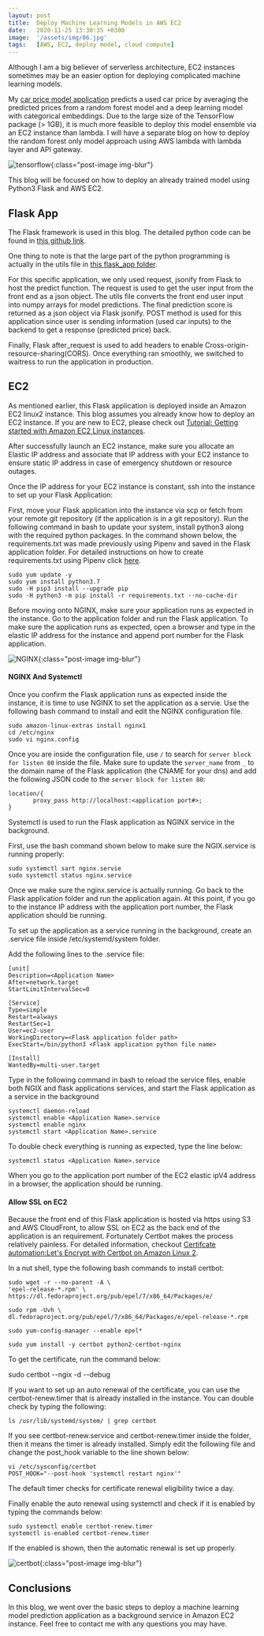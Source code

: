 ```yaml
---
layout: post
title:  Deploy Machine Learning Models in AWS EC2
date:   2020-11-25 13:30:35 +0300
image:  '/assets/img/06.jpg'
tags:   [AWS, EC2, deploy model, cloud compute]
---
```


Although I am a big believer of serverless architecture, EC2 instances sometimes may be an easier option for deploying complicated machine learning models. 

My [car price model application](https://mindy-dossett.com/2020/10/26/Car-Price-App/) predicts a used car price by averaging the predicted prices from a random forest model and a deep learning model with categorical embeddings. Due to the large size of the TensorFlow package (> 1GB), it is much more feasible to deploy this model ensemble via an EC2 instance than lambda. I will have a separate blog on how to deploy the random forest only model approach using AWS lambda with lambda layer and API gateway. 

![tensorflow](/assets/img/blog6_img1.png){:class="post-image img-blur"}

This blog will be focused on how to deploy an already trained model using Python3 Flask and AWS EC2. 

## Flask App  
The Flask framework is used in this blog. The detailed python code can be found in [this github link](https://github.com/mzhou356/Car-Price-Model-Application/blob/main/flask_app/app.py).


One thing to note is that the large part of the python programming is actually in the utils file in [this flask_app folder](
https://github.com/mzhou356/Car-Price-Model-Application/tree/main/flask_app).

For this specific application, we only used request, jsonify from Flask to host the predict function. The request is used to get the user input from the front end as a json object. The utils file converts the front end user input into numpy arrays for model predictions. The final prediction score is returned as a json object via Flask jsonify. POST method is used for this application since user is sending information (used car inputs) to the backend to get a response (predicted price) back. 

Finally, Flask after_request is used to add headers to enable Cross-origin-resource-sharing(CORS). Once everything ran smoothly, we switched to waitress to run the application in production.


## EC2 
As mentioned earlier, this Flask application is deployed inside an Amazon EC2 linux2 instance. This blog assumes you already know how to deploy an EC2 instance. If you are new to EC2, please check out [Tutorial: Getting started with Amazon EC2 Linux instances](https://docs.aws.amazon.com/AWSEC2/latest/UserGuide/EC2_GetStarted.html). 

After successfully launch an EC2 instance, make sure you allocate an Elastic IP address and associate that IP address with your EC2 instance to ensure static IP address in case of emergency shutdown or resource outages. 

Once the IP address for your EC2 instance is constant, ssh into the instance to set up your Flask Application:

First, move your Flask application into the instance via scp or fetch from your remote git repository (if the application is in a git repository). Run the following command in bash to update your system, install python3 along with the required python packages. In the command shown below, the requirements.txt was made previously using Pipenv and saved in the Flask application folder. For detailed instructions on how to create requirements.txt using Pipenv click [here](https://pipenv-fork.readthedocs.io/en/latest/basics.html).

    sudo yum update -y  
	sudo yum install python3.7
	sudo -H pip3 install --upgrade pip
	sudo -H python3 -m pip install -r requirements.txt --no-cache-dir
	
Before moving onto NGINX, make sure your application runs as expected in the instance. Go to the application folder and run the Flask application. To make sure the application runs as expected, open a browser and type in the elastic IP address for the instance and append port number for the Flask application. 


![NGINX](/assets/img/blog6_img2.jpg){:class="post-image img-blur"}

#### NGINX And Systemctl
Once you confirm the Flask application runs as expected inside the instance, it is time to use NGINX to set the application as a servie. Use the following bash command to install and edit the NGINX configuration file. 

    sudo amazon-linux-extras install nginx1 
	cd /etc/nginx
	sudo vi nginx.config

Once you are inside the configuration file, use `/` to search for `server block for listen 80` inside the file. Make sure to update the `server_name` from `_` to the domain name of the Flask application (the CNAME for your dns)  and add the following JSON code to the `server block for listen 80`:

    location/{  
	       proxy_pass http://localhost:<application port#>; 
	}

Systemctl is used to run the Flask application as NGINX service in the background. 

First, use the bash command shown below to make sure the NGIX.service is running properly:

    sudo systemctl sart nginx.servie  
    sudo systemctl status nginx.service 
    
Once we make sure the nginx.service is actually running. Go back to the Flask application folder and run the application again. At this point, if you go to the instance IP address with the application port number, the Flask application should be running. 

To set up the application as a service running in the background, create an <application name>.service file inside /etc/systemd/system folder. 

Add the following lines to the <application name>.service file:

    [unit]
	Description=<Application Name>
	After=network.target
	StartLimitIntervalSec=0  
	
	[Service]                                                                                                                     
	Type=simple
	Restart=always
	RestartSec=1
	User=ec2-user
	WorkingDirectory=<Flask application folder path>
	ExecStart=/bin/python3 <Flask application python file name>  
	
	[Install]
	WantedBy=multi-user.target
	
Type in the following command in bash to reload the service files, enable both NGIX and flask applications services, and start the Flask application as a service in the background 

    systemctl daemon-reload  
    systemctl enable <Application Name>.service
    systemctl enable nginx
    systemctl start <Application Name>.service

To double check everything is running as expected, type the line below:

    systemctl status <Application Name>.service
    
When you go to the application port number of the EC2 elastic ipV4 address in a browser, the application should be running. 
    
#### Allow SSL on EC2 
Because the front end of this Flask application is hosted via https using S3 and AWS CloudFront, to allow SSL on EC2 as the back end of the application is an requirement. Fortunately Certbot makes the process relatively painless. For detailed information, checkout [Certifcate automation:Let's Encrypt with Certbot on Amazon Linux 2](https://docs.aws.amazon.com/AWSEC2/latest/UserGuide/SSL-on-amazon-linux-2.html#letsencrypt). 

In a nut shell, type the following bash commands to install certbot:

    sudo wget -r --no-parent -A \
    'epel-release-*.rpm' \
    https://dl.fedoraproject.org/pub/epel/7/x86_64/Packages/e/
      
    sudo rpm -Uvh \
    dl.fedoraproject.org/pub/epel/7/x86_64/Packages/e/epel-release-*.rpm
      
    sudo yum-config-manager --enable epel*

    sudo yum install -y certbot python2-certbot-nginx
    
To get the certificate, run the command below:

   sudo certbot --ngix -d <application dns name> --debug
   
If you want to set up an auto renewal of the certificate, you can use the certbot-renew.timer that is already installed in the instance. You can double check by typing the following:

    ls /usr/lib/systemd/system/ | grep certbot
    
If you see certbot-renew.service and certbot-renew.timer inside the folder, then it means the timer is already installed. Simply edit the following file and change the post_hook variable to the line shown below:

    vi /etc/sysconfig/certbot  
    POST_HOOK="--post-hook 'systemctl restart nginx'"
    
The default timer checks for certificate renewal eligibility twice a day.

Finally enable the auto renewal using systemctl and check if it is enabled by typing the commands below:

    sudo systemctl enable certbot-renew.timer
    systemctl is-enabled certbot-renew.timer 
    
If the enabled is shown, then the automatic renewal is set up properly. 

![certbot](/assets/img/blog6_img3.png){:class="post-image img-blur"}


## Conclusions
In this blog, we went over the basic steps to deploy a machine learning model prediction application as a background service in Amazon EC2 instance. Feel free to contact me with any questions you may have.  
